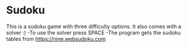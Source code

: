 # Sudoku
This is a sudoku game with three difficulty options. It also comes with a solver :) 
-To use the solver press SPACE
-The program gets the sudoku tables from https://nine.websudoku.com

